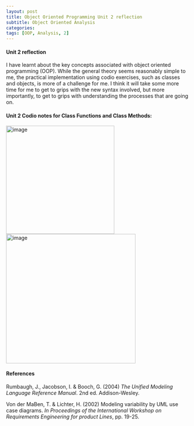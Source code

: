 ```yaml
---
layout: post
title: Object Oriented Programming Unit 2 reflection
subtitle: Object Oriented Analysis
categories: 
tags: [OOP, Analysis, 2]
---
```

#### Unit 2 reflection
I have learnt about the key concepts associated with object oriented programming (OOP). While the general theory seems reasonably simple to me, the practical implementation using codio exercises, such as classes and objects, is more of a challenge for me. I think it will take some more time for me to get to grips with the new syntax involved, but more importantly, to get to grips with understanding the processes that are going on.


#### Unit 2 Codio notes for Class Functions and Class Methods:
<img width="296" alt="image" src="https://github.com/fnugent24/fnugent24.github.io/assets/119634822/0273f1bc-3970-4291-9b18-7e251171f312">

<img width="354" alt="image" src="https://github.com/fnugent24/fnugent24.github.io/assets/119634822/78d3b1b7-f7d5-47a3-a962-6077004964af">



#### References
Rumbaugh, J., Jacobson, I. & Booch, G. (2004) *The Unified Modeling Language Reference Manual*. 2nd ed. Addison-Wesley.

Von der MaBen, T. & Lichter, H. (2002) Modeling variability by UML use case diagrams. *In Proceedings of the International Workshop on Requirements Engineering for product Lines*, pp. 19-25.
